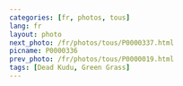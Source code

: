 ```yaml
---
categories: [fr, photos, tous]
lang: fr
layout: photo
next_photo: /fr/photos/tous/P0000337.html
picname: P0000336
prev_photo: /fr/photos/tous/P0000019.html
tags: [Dead Kudu, Green Grass]
---
```

